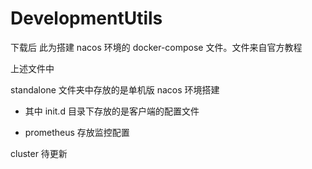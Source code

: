 # DevelopmentUtils
下载后
此为搭建 nacos 环境的 docker-compose 文件。文件来自官方教程 

上述文件中 

standalone 文件夹中存放的是单机版 nacos 环境搭建

- 其中 init.d 目录下存放的是客户端的配置文件
	
- prometheus 存放监控配置
	

cluster 待更新